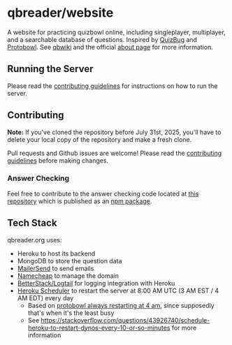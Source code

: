 # qbreader/website

A website for practicing quizbowl online, including singleplayer, multiplayer, and a searchable database of questions.
Inspired by [QuizBug](https://quizbug2.karangurazada.com/) and [Protobowl](https://protobowl.com/).
See [qbwiki](https://www.qbwiki.com/wiki/QBReader) and the official [about page](https://www.qbreader.org/about) for more information.

## Running the Server

Please read the [contributing guidelines](.github/CONTRIBUTING.md#running-the-server) for instructions on how to run the server.

## Contributing

**Note:** If you've cloned the repository before July 31st, 2025, you'll have to delete your local copy of the repository and make a fresh clone.

Pull requests and Github issues are welcome!
Please read the [contributing guidelines](.github/CONTRIBUTING.md) before making changes.

### Answer Checking

Feel free to contribute to the answer checking code located at [this repository](https://github.com/qbreader/qb-answer-checker) which is published as an [npm package](https://www.npmjs.com/package/qb-answer-checker).

## Tech Stack

qbreader.org uses:

- Heroku to host its backend
- MongoDB to store the question data
- [MailerSend](https://www.mailersend.com/) to send emails
- [Namecheap](https://www.namecheap.com/) to manage the domain
- [BetterStack/Logtail](https://elements.heroku.com/addons/logtail) for logging integration with Heroku
- [Heroku Scheduler](https://elements.heroku.com/addons/scheduler) to restart the server at 8:00 AM UTC (3 AM EST / 4 AM EDT) every day
  - Based on [protobowl always restarting at 4 am](https://github.com/neotenic/protobowl?tab=readme-ov-file), since supposedly that's when it's the least busy
  - See https://stackoverflow.com/questions/43926740/schedule-heroku-to-restart-dynos-every-10-or-so-minutes for more information

